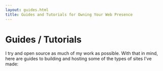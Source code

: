 ```yaml
---
layout: guides.html
title: Guides and Tutorials for Owning Your Web Presence
---
```


# Guides / Tutorials

I try and open source as much of my work as possible. With that in mind, here are guides to building and hosting some of the types of sites I've made:
